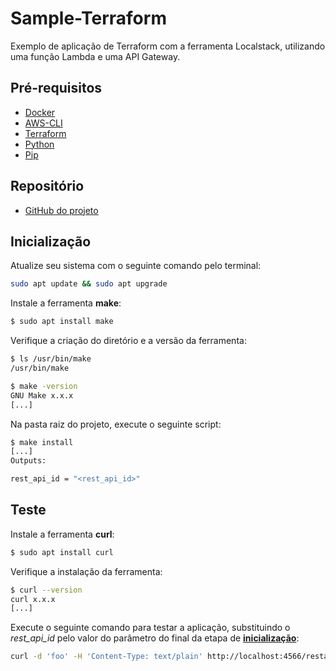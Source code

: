 # Sample-Terraform

Exemplo de aplicação de Terraform com a ferramenta Localstack, utilizando uma função Lambda e uma API Gateway.

## Pré-requisitos

- [Docker](https://docs.docker.com/get-docker/)
- [AWS-CLI](https://docs.aws.amazon.com/pt_br/cli/latest/userguide/getting-started-install.html)
- [Terraform](https://developer.hashicorp.com/terraform/downloads)
- [Python](https://python.org.br/instalacao-linux/)
- [Pip](https://pip.pypa.io/en/stable/installation/)

## Repositório

- [GitHub do projeto](https://github.com/LuckSnow94/sample-terraform)

## Inicialização

Atualize seu sistema com o seguinte comando pelo terminal:

```sh
sudo apt update && sudo apt upgrade
```

Instale a ferramenta **make**:

```sh
$ sudo apt install make
```

Verifique a criação do diretório e a versão da ferramenta:

```sh
$ ls /usr/bin/make
/usr/bin/make
```

```sh
$ make -version
GNU Make x.x.x
[...]
```

Na pasta raiz do projeto, execute o seguinte script:

```sh
$ make install
[...]
Outputs:

rest_api_id = "<rest_api_id>"
```

## Teste

Instale a ferramenta **curl**:

```sh
$ sudo apt install curl
```

Verifique a instalação da ferramenta:

```sh
$ curl --version
curl x.x.x
[...]
```

Execute o seguinte comando para testar a aplicação, substituindo o _rest_api_id_ pelo valor do parâmetro do final da etapa de [**inicialização**](#inicialização):

```sh
curl -d 'foo' -H 'Content-Type: text/plain' http://localhost:4566/restapis/<rest_api_id>/dev/_user_request_/test
```
